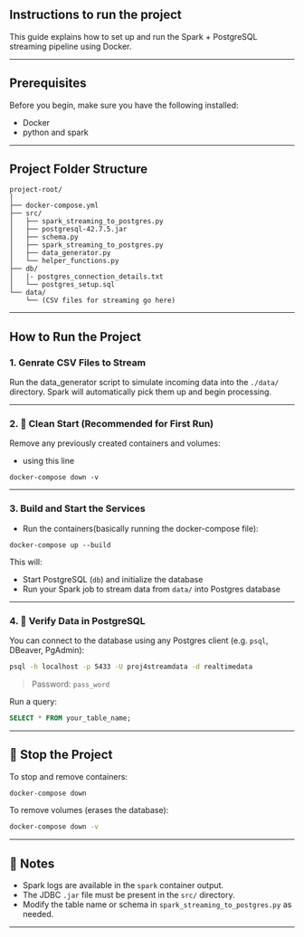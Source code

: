 ## Instructions to run the project

This guide explains how to set up and run the Spark + PostgreSQL streaming pipeline using Docker.

---

##  Prerequisites

Before you begin, make sure you have the following installed:

- Docker
- python and spark 

---

## Project Folder Structure

```
project-root/
│
├── docker-compose.yml
├── src/
│   ├── spark_streaming_to_postgres.py
│   ├── postgresql-42.7.5.jar
│   ├── schema.py
│   ├── spark_streaming_to_postgres.py
│   ├── data_generator.py
│   └── helper_functions.py
├── db/
│   |- postgres_connection_details.txt
│   └── postgres_setup.sql 
└── data/
    └── (CSV files for streaming go here)
```

---

## How to Run the Project

### 1. Genrate CSV Files to Stream

Run the data_generator script to simulate incoming data into the `./data/` directory. Spark will automatically pick them up and begin processing.

---

### 2. 🧹 Clean Start (Recommended for First Run)

Remove any previously created containers and volumes:
-  using this line 
```
docker-compose down -v
```

---

### 3. Build and Start the Services

- Run the containers(basically running the docker-compose file):

```
docker-compose up --build
```

This will:

- Start PostgreSQL (`db`) and initialize the database
- Run your Spark job to stream data from `data/` into Postgres database 

---

### 4. 🧪 Verify Data in PostgreSQL

You can connect to the database using any Postgres client (e.g. `psql`, DBeaver, PgAdmin):

```bash
psql -h localhost -p 5433 -U proj4streamdata -d realtimedata
```

> Password: `pass_word`

Run a query:

```sql
SELECT * FROM your_table_name;
```

---

## 🧯 Stop the Project

To stop and remove containers:

```bash
docker-compose down
```

To remove volumes (erases the database):

```bash
docker-compose down -v
```

---

## 📝 Notes

- Spark logs are available in the `spark` container output.
- The JDBC `.jar` file must be present in the `src/` directory.
- Modify the table name or schema in `spark_streaming_to_postgres.py` as needed.

---

